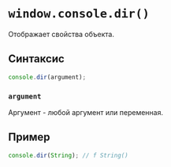 # `window.console.dir()`

Отображает свойства объекта.

## Синтаксис

```js
console.dir(argument);
```

### `argument`

Аргумент - любой аргумент или переменная.

## Пример

```js
console.dir(String); // f String()
```
